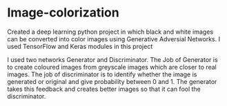 # Image-colorization

Created a deep learning python project in which black and white images can be converted into color images using Generative Adversial Networks. I used TensorFlow and Keras modules in this project

I used two networks Generator and Discriminator. The Job of Generator is to create coloured images from greyscale images which are closer to real images. The job of discriminator is to identify whether the image is generated or original and give probability between 0 and 1. The generator takes this feedback and creates better images so that it can fool the discriminator.
